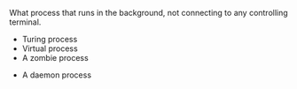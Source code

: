  What process that runs in the background, not connecting to any controlling terminal. 
* Turing process 
* Virtual process 
* A zombie process 
+ A daemon process
